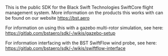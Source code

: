 This is the public SDK for the Black Swift Technologies SwiftCore flight management system.  More information on the products this works with can be found on our website https://bst.aero

For information on using this with a gazebo multi-rotor simulation, see here: https://gitlab.com/bstaero/sdk/-/wikis/gazebo-setup

For information interfacing with the BST SwiftFlow wind probe, see here: https://gitlab.com/bstaero/sdk/-/wikis/swiftflow-interface
